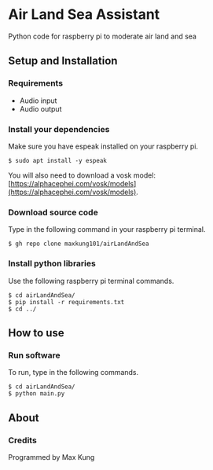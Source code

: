 # Air Land Sea Assistant
Python code for raspberry pi to moderate air land and sea

## Setup and Installation
### Requirements
* Audio input
* Audio output

### Install your dependencies
Make sure you have espeak installed on your raspberry pi.
```
$ sudo apt install -y espeak
```
You will also need to download a vosk model: [https://alphacephei.com/vosk/models](https://alphacephei.com/vosk/models).

### Download source code
Type in the following command in your raspberry pi terminal.
```
$ gh repo clone maxkung101/airLandAndSea
```

### Install python libraries
Use the following raspberry pi terminal commands.
```
$ cd airLandAndSea/
$ pip install -r requirements.txt
$ cd ../
```

## How to use
### Run software
To run, type in the following commands.
```
$ cd airLandAndSea/
$ python main.py
```

## About
### Credits
Programmed by Max Kung